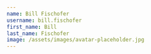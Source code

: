 ```yaml
---
name: Bill Fischofer
username: bill.fischofer
first_name: Bill
last_name: Fischofer
image: /assets/images/avatar-placeholder.jpg
---
```

